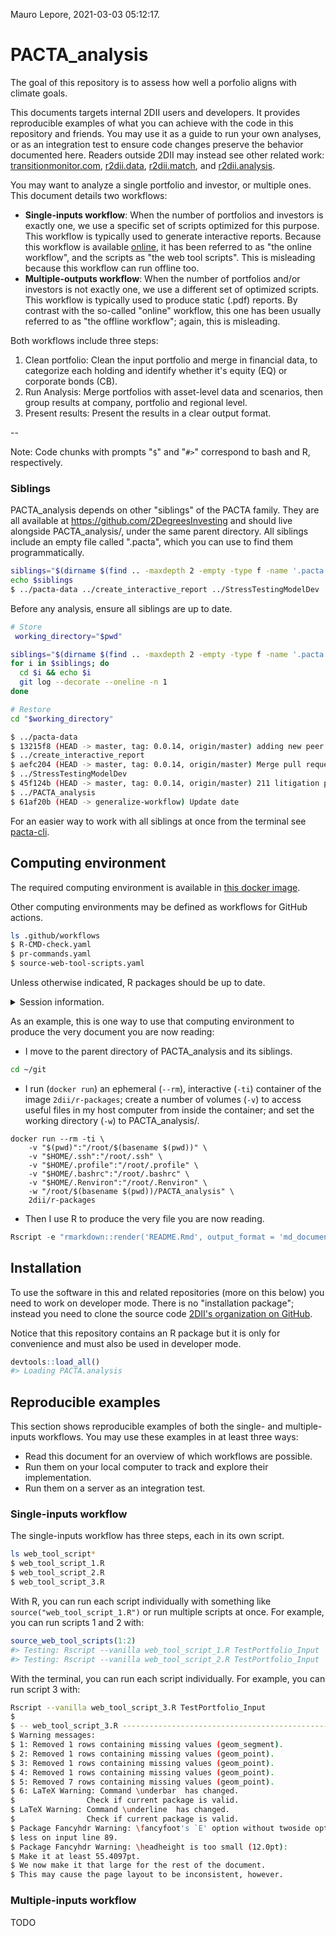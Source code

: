Mauro Lepore, 2021-03-03 05:12:17.

<!-- README.md is generated from README.Rmd. Please edit that file -->
# PACTA\_analysis

The goal of this repository is to assess how well a porfolio aligns with climate goals.

This documents targets internal 2DII users and developers. It provides reproducible examples of what you can achieve with the code in this repository and friends. You may use it as a guide to run your own analyses, or as an integration test to ensure code changes preserve the behavior documented here. Readers outside 2DII may instead see other related work: [transitionmonitor.com](https://platform.transitionmonitor.com/start), [r2dii.data](https://github.com/2DegreesInvesting/r2dii.data), [r2dii.match](https://github.com/2DegreesInvesting/r2dii.match), and [r2dii.analysis](https://github.com/2DegreesInvesting/r2dii.analysis).

You may want to analyze a single portfolio and investor, or multiple ones. This document details two workflows:

-   **Single-inputs workflow**: When the number of portfolios and investors is exactly one, we use a specific set of scripts optimized for this purpose. This workflow is typically used to generate interactive reports. Because this workflow is available [online](https://platform.transitionmonitor.com/start), it has been referred to as "the online workflow", and the scripts as "the web tool scripts". This is misleading because this workflow can run offline too.
-   **Multiple-outputs workflow**: When the number of portfolios and/or investors is not exactly one, we use a different set of optimized scripts. This workflow is typically used to produce static (.pdf) reports. By contrast with the so-called "online" workflow, this one has been usually referred to as "the offline workflow"; again, this is misleading.

Both workflows include three steps:

1.  Clean portfolio: Clean the input portfolio and merge in financial data, to categorize each holding and identify whether it's equity (EQ) or corporate bonds (CB).
2.  Run Analysis: Merge portfolios with asset-level data and scenarios, then group results at company, portfolio and regional level.
3.  Present results: Present the results in a clear output format.

--

Note: Code chunks with prompts "`$`" and "`#>`" correspond to bash and R, respectively.

### Siblings

PACTA\_analysis depends on other "siblings" of the PACTA family. They are all available at <https://github.com/2DegreesInvesting> and should live alongside PACTA\_analysis/, under the same parent directory. All siblings include an empty file called ".pacta", which you can use to find them programmatically.

``` bash
siblings="$(dirname $(find .. -maxdepth 2 -empty -type f -name '.pacta'))"
echo $siblings
$ ../pacta-data ../create_interactive_report ../StressTestingModelDev ../PACTA_analysis
```

Before any analysis, ensure all siblings are up to date.

``` bash
# Store
 working_directory="$pwd"

siblings="$(dirname $(find .. -maxdepth 2 -empty -type f -name '.pacta'))"
for i in $siblings; do
  cd $i && echo $i
  git log --decorate --oneline -n 1
done

# Restore
cd "$working_directory"

$ ../pacta-data
$ 13215f8 (HEAD -> master, tag: 0.0.14, origin/master) adding new peer files for Austria (#35)
$ ../create_interactive_report
$ aefc204 (HEAD -> master, tag: 0.0.14, origin/master) Merge pull request #380 from MonikaFu/375-format-scenario-names
$ ../StressTestingModelDev
$ 45f124b (HEAD -> master, tag: 0.0.14, origin/master) 211 litigation pf level (#220)
$ ../PACTA_analysis
$ 61af20b (HEAD -> generalize-workflow) Update date
```

For an easier way to work with all siblings at once from the terminal see [pacta-cli](https://github.com/2DegreesInvesting/pacta-cli).

## Computing environment

The required computing environment is available in [this docker image](https://github.com/2DegreesInvesting/docker/tree/master/r-packages).

Other computing environments may be defined as workflows for GitHub actions.

``` bash
ls .github/workflows
$ R-CMD-check.yaml
$ pr-commands.yaml
$ source-web-tool-scripts.yaml
```

Unless otherwise indicated, R packages should be up to date.

<details> <summary>Session information.</summary>

``` r
devtools::session_info()
#> - Session info ---------------------------------------------------------------
#>  setting  value                       
#>  version  R version 4.0.3 (2020-10-10)
#>  os       Ubuntu 18.04.5 LTS          
#>  system   x86_64, linux-gnu           
#>  ui       X11                         
#>  language (EN)                        
#>  collate  C                           
#>  ctype    C                           
#>  tz       Europe/Berlin               
#>  date     2021-03-03                  
#> 
#> - Packages -------------------------------------------------------------------
#>  ! package        * version    date       lib source        
#>    assertthat     * 0.2.1      2019-03-21 [1] RSPM (R 4.0.0)
#>    backports        1.2.0      2020-11-02 [1] RSPM (R 4.0.3)
#>    bookdown       * 0.21       2020-10-13 [1] RSPM (R 4.0.2)
#>    callr            3.5.1      2020-10-13 [1] RSPM (R 4.0.2)
#>    cellranger       1.1.0      2016-07-27 [1] RSPM (R 4.0.0)
#>    cli              2.1.0      2020-10-12 [1] RSPM (R 4.0.2)
#>    colorspace       1.4-1      2019-03-18 [1] RSPM (R 4.0.0)
#>    config         * 0.3        2018-03-27 [1] RSPM (R 4.0.0)
#>    conflicted     * 1.0.4      2019-06-21 [1] RSPM (R 4.0.0)
#>    countrycode    * 1.2.0      2020-05-22 [1] RSPM (R 4.0.0)
#>    crayon           1.3.4      2017-09-16 [1] RSPM (R 4.0.0)
#>    data.table     * 1.13.2     2020-10-19 [1] RSPM (R 4.0.3)
#>    desc             1.2.0      2018-05-01 [1] RSPM (R 4.0.0)
#>    devtools       * 2.3.2      2020-09-18 [1] RSPM (R 4.0.2)
#>    digest           0.6.27     2020-10-24 [1] RSPM (R 4.0.3)
#>    dplyr          * 1.0.2      2020-08-18 [1] RSPM (R 4.0.2)
#>    ellipsis         0.3.1      2020-05-15 [1] RSPM (R 4.0.0)
#>    evaluate         0.14       2019-05-28 [1] RSPM (R 4.0.0)
#>    fansi            0.4.1      2020-01-08 [1] RSPM (R 4.0.0)
#>    fs             * 1.5.0      2020-07-31 [1] RSPM (R 4.0.2)
#>    fst            * 0.9.4      2020-08-27 [1] RSPM (R 4.0.2)
#>    generics         0.1.0      2020-10-31 [1] RSPM (R 4.0.3)
#>    ggplot2        * 3.3.2      2020-06-19 [1] RSPM (R 4.0.1)
#>    glue           * 1.4.2      2020-08-27 [1] RSPM (R 4.0.2)
#>    gtable           0.3.0      2019-03-25 [1] RSPM (R 4.0.0)
#>    here           * 0.1        2017-05-28 [1] RSPM (R 4.0.0)
#>    hms              0.5.3      2020-01-08 [1] RSPM (R 4.0.0)
#>    htmltools        0.5.0      2020-06-16 [1] RSPM (R 4.0.1)
#>    janitor        * 2.0.1      2020-04-12 [1] RSPM (R 4.0.0)
#>    jsonlite       * 1.7.1      2020-09-07 [1] RSPM (R 4.0.2)
#>    knitr          * 1.30       2020-09-22 [1] RSPM (R 4.0.2)
#>    lattice          0.20-41    2020-04-02 [3] CRAN (R 4.0.0)
#>    lifecycle        0.2.0      2020-03-06 [1] RSPM (R 4.0.0)
#>    lubridate        1.7.9      2020-06-08 [1] RSPM (R 4.0.2)
#>    magrittr         1.5        2014-11-22 [1] RSPM (R 4.0.0)
#>    memoise          1.1.0      2017-04-21 [1] RSPM (R 4.0.0)
#>    munsell          0.5.0      2018-06-12 [1] RSPM (R 4.0.0)
#>  R PACTA.analysis * 0.0.0.9000 <NA>       [?] <NA>          
#>    pillar           1.4.6      2020-07-10 [1] RSPM (R 4.0.2)
#>    pkgbuild         1.1.0      2020-07-13 [1] RSPM (R 4.0.2)
#>    pkgconfig        2.0.3      2019-09-22 [1] RSPM (R 4.0.0)
#>    pkgload          1.1.0      2020-05-29 [1] RSPM (R 4.0.0)
#>    plyr             1.8.6      2020-03-03 [1] RSPM (R 4.0.2)
#>    prettyunits      1.1.1      2020-01-24 [1] RSPM (R 4.0.0)
#>    processx         3.4.4      2020-09-03 [1] RSPM (R 4.0.2)
#>    ps               1.4.0      2020-10-07 [1] RSPM (R 4.0.2)
#>    purrr          * 0.3.4      2020-04-17 [1] RSPM (R 4.0.0)
#>    R6               2.5.0      2020-10-28 [1] RSPM (R 4.0.3)
#>    Rcpp             1.0.5      2020-07-06 [1] RSPM (R 4.0.2)
#>    readr          * 1.4.0      2020-10-05 [1] RSPM (R 4.0.2)
#>    readxl         * 1.3.1      2019-03-13 [1] RSPM (R 4.0.2)
#>    remotes          2.2.0      2020-07-21 [1] RSPM (R 4.0.2)
#>    renv           * 0.12.1     2020-11-02 [1] RSPM (R 4.0.3)
#>    reshape2       * 1.4.4      2020-04-09 [1] RSPM (R 4.0.2)
#>    rlang          * 0.4.8      2020-10-08 [1] RSPM (R 4.0.2)
#>    rmarkdown      * 2.5        2020-10-21 [1] RSPM (R 4.0.3)
#>    rprojroot        1.3-2      2018-01-03 [1] RSPM (R 4.0.0)
#>    rstudioapi     * 0.11       2020-02-07 [1] RSPM (R 4.0.0)
#>    scales         * 1.1.1      2020-05-11 [1] RSPM (R 4.0.0)
#>    sessioninfo      1.1.1      2018-11-05 [1] RSPM (R 4.0.0)
#>    snakecase        0.11.0     2019-05-25 [1] RSPM (R 4.0.0)
#>    stringi          1.5.3      2020-09-09 [1] RSPM (R 4.0.2)
#>    stringr        * 1.4.0      2019-02-10 [1] RSPM (R 4.0.0)
#>    testthat       * 3.0.0      2020-10-31 [1] RSPM (R 4.0.3)
#>    tibble         * 3.0.4      2020-10-12 [1] RSPM (R 4.0.2)
#>    tidyr          * 1.1.2      2020-08-27 [1] RSPM (R 4.0.2)
#>    tidyselect     * 1.1.0      2020-05-11 [1] RSPM (R 4.0.0)
#>    usethis        * 1.6.3      2020-09-17 [1] RSPM (R 4.0.2)
#>    vctrs            0.3.4      2020-08-29 [1] RSPM (R 4.0.2)
#>    withr          * 2.3.0      2020-09-22 [1] RSPM (R 4.0.2)
#>    writexl        * 1.3.1      2020-08-26 [1] RSPM (R 4.0.2)
#>    xfun             0.19       2020-10-30 [1] RSPM (R 4.0.3)
#>    yaml             2.2.1      2020-02-01 [1] RSPM (R 4.0.0)
#>    zoo            * 1.8-8      2020-05-02 [1] RSPM (R 4.0.0)
#> 
#> [1] /usr/local/lib/R/site-library
#> [2] /usr/lib/R/site-library
#> [3] /usr/lib/R/library
#> 
#>  R -- Package was removed from disk.
```

</details>

As an example, this is one way to use that computing environment to produce the very document you are now reading:

-   I move to the parent directory of PACTA\_analysis and its siblings.

``` bash
cd ~/git
```

-   I run (`docker run`) an ephemeral (`--rm`), interactive (`-ti`) container of the image `2dii/r-packages`; create a number of volumes (`-v`) to access useful files in my host computer from inside the container; and set the working directory (`-w`) to PACTA\_analysis/.

<!-- -->


    docker run --rm -ti \
        -v "$(pwd)":"/root/$(basename $(pwd))" \
        -v "$HOME/.ssh":"/root/.ssh" \
        -v "$HOME/.profile":"/root/.profile" \
        -v "$HOME/.bashrc":"/root/.bashrc" \
        -v "$HOME/.Renviron":"/root/.Renviron" \
        -w "/root/$(basename $(pwd))/PACTA_analysis" \
        2dii/r-packages

-   Then I use R to produce the very file you are now reading.

``` r
Rscript -e "rmarkdown::render('README.Rmd', output_format = 'md_document')"
```

## Installation

To use the software in this and related repositories (more on this below) you need to work on developer mode. There is no "installation package"; instead you need to clone the source code [2DII's organization on GitHub](https://github.com/2DegreesInvesting/).

Notice that this repository contains an R package but it is only for convenience and must also be used in developer mode.

``` r
devtools::load_all()
#> Loading PACTA.analysis
```

## Reproducible examples

This section shows reproducible examples of both the single- and multiple-inputs workflows. You may use these examples in at least three ways:

-   Read this document for an overview of which workflows are possible.
-   Run them on your local computer to track and explore their implementation.
-   Run them on a server as an integration test.

### Single-inputs workflow

The single-inputs workflow has three steps, each in its own script.

``` bash
ls web_tool_script*
$ web_tool_script_1.R
$ web_tool_script_2.R
$ web_tool_script_3.R
```

With R, you can run each script individually with something like `source("web_tool_script_1.R")` or run multiple scripts at once. For example, you can run scripts 1 and 2 with:

``` r
source_web_tool_scripts(1:2)
#> Testing: Rscript --vanilla web_tool_script_1.R TestPortfolio_Input
#> Testing: Rscript --vanilla web_tool_script_2.R TestPortfolio_Input
```

With the terminal, you can run each script individually. For example, you can run script 3 with:

``` bash
Rscript --vanilla web_tool_script_3.R TestPortfolio_Input  
$ 
$ -- web_tool_script_3.R ---------------------------------------------------------
$ Warning messages:
$ 1: Removed 1 rows containing missing values (geom_segment). 
$ 2: Removed 1 rows containing missing values (geom_point). 
$ 3: Removed 1 rows containing missing values (geom_point). 
$ 4: Removed 1 rows containing missing values (geom_point). 
$ 5: Removed 7 rows containing missing values (geom_point). 
$ 6: LaTeX Warning: Command \underbar  has changed.
$                Check if current package is valid.
$ LaTeX Warning: Command \underline  has changed.
$                Check if current package is valid.
$ Package Fancyhdr Warning: \fancyfoot's `E' option without twoside option is use
$ less on input line 89.
$ Package Fancyhdr Warning: \headheight is too small (12.0pt): 
$ Make it at least 55.4097pt.
$ We now make it that large for the rest of the document.
$ This may cause the page layout to be inconsistent, however.
```

### Multiple-inputs workflow

TODO
